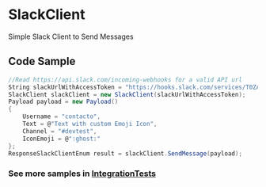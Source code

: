 # SlackClient
Simple Slack Client to Send Messages 

## Code Sample
```C#
//Read https://api.slack.com/incoming-webhooks for a valid API url
String slackUrlWithAccessToken = "https://hooks.slack.com/services/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";
SlackClient slackClient = new SlackClient(slackUrlWithAccessToken);
Payload payload = new Payload()
{
	Username = "contacto",
	Text = @"Text with custom Emoji Icon",
	Channel = "#devtest",
	IconEmoji = @":ghost:"
};
ResponseSlackClientEnum result = slackClient.SendMessage(payload);
```

### See more samples in [IntegrationTests](Slack.ServiceLibrary.IntegrationTests)

